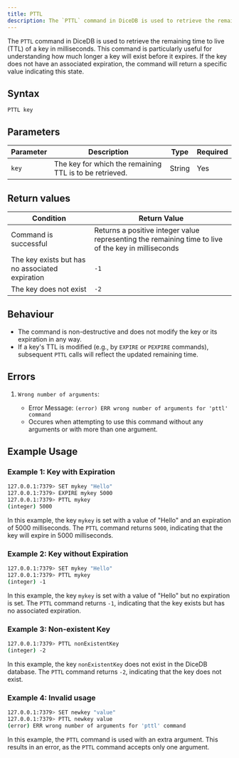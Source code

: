 ```yaml
---
title: PTTL
description: The `PTTL` command in DiceDB is used to retrieve the remaining time to live (TTL) of a key in milliseconds. This command is particularly useful for understanding how much longer a key will exist before it expires. If the key does not have an associated expiration, the command will return a specific value indicating this state.
---
```


The `PTTL` command in DiceDB is used to retrieve the remaining time to live (TTL) of a key in milliseconds. This command is particularly useful for understanding how much longer a key will exist before it expires. If the key does not have an associated expiration, the command will return a specific value indicating this state.

## Syntax

```
PTTL key
```

## Parameters

| Parameter       | Description                                                              | Type    | Required |
|-----------------|--------------------------------------------------------------------------|---------|----------|
| `key`           | The key for which the remaining TTL is to be retrieved.                  | String  | Yes      |

## Return values

| Condition                                                  | Return Value      |
|------------------------------------------------------------|-------------------|
| Command is successful                                      | Returns a positive integer value representing the remaining time to live of the key in milliseconds |
| The key exists but has no associated expiration            | `-1`              |
| The key does not exist                                     | `-2`              |


## Behaviour

- The command is non-destructive and does not modify the key or its expiration in any way.
- If a key's TTL is modified (e.g., by `EXPIRE` or `PEXPIRE` commands), subsequent `PTTL` calls will reflect the updated remaining time.


## Errors

1. `Wrong number of arguments`:

   - Error Message: `(error) ERR wrong number of arguments for 'pttl' command`
   - Occures when attempting to use this command without any arguments or with more than one argument.


## Example Usage

### Example 1: Key with Expiration

```bash
127.0.0.1:7379> SET mykey "Hello"
127.0.0.1:7379> EXPIRE mykey 5000
127.0.0.1:7379> PTTL mykey
(integer) 5000
```

In this example, the key `mykey` is set with a value of "Hello" and an expiration of 5000 milliseconds. The `PTTL` command returns `5000`, indicating that the key will expire in 5000 milliseconds.

### Example 2: Key without Expiration

```bash
127.0.0.1:7379> SET mykey "Hello"
127.0.0.1:7379> PTTL mykey
(integer) -1
```

In this example, the key `mykey` is set with a value of "Hello" but no expiration is set. The `PTTL` command returns `-1`, indicating that the key exists but has no associated expiration.

### Example 3: Non-existent Key

```bash
127.0.0.1:7379> PTTL nonExistentKey
(integer) -2
```

In this example, the key `nonExistentKey` does not exist in the DiceDB database. The `PTTL` command returns `-2`, indicating that the key does not exist.

### Example 4: Invalid usage

```bash
127.0.0.1:7379> SET newkey "value"
127.0.0.1:7379> PTTL newkey value
(error) ERR wrong number of arguments for 'pttl' command
```

In this example, the `PTTL` command is used with an extra argument. This results in an error, as the `PTTL` command accepts only one argument.
